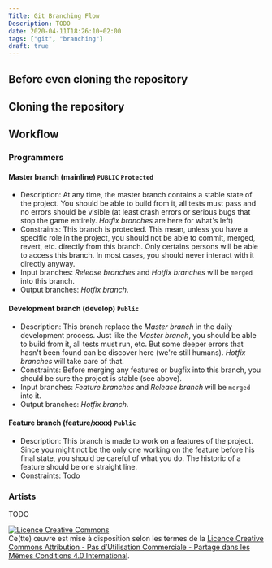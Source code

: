 ```yaml
---
Title: Git Branching Flow
Description: TODO
date: 2020-04-11T18:26:10+02:00
tags: ["git", "branching"]
draft: true
---
```


## Before even cloning the repository

## Cloning the repository

## Workflow
### Programmers
#### Master branch (mainline) `PUBLIC` `Protected`
- Description: At any time, the master branch contains a stable state of the project. 
You should be able to build from it, all tests must pass and no errors should be visible (at least crash errors or serious bugs that stop the game entirely. *Hotfix branches* are here for what's left)
- Constraints: This branch is protected. This mean, unless you have a specific role in the project, you should not be able to commit, merged, revert, etc. directly from this branch.
Only certains persons will be able to access this branch. In most cases, you should never interact with it directly anyway.
- Input branches: *Release branches* and *Hotfix branches* will be `merged` into this branch.
- Output branches: *Hotfix branch*.
#### **Development branch** (develop) `Public`
- Description: This branch replace the *Master branch* in the daily development process.
Just like the *Master branch*, you should be able to build from it, all tests must run, etc. 
But some deeper errors that hasn't been found can be discover here (we're still humans). *Hotfix branches* will take care of that.
- Constraints: Before merging any features or bugfix into this branch, you should be sure the project is stable (see above).
- Input branches: *Feature branches* and *Release branch* will be `merged` into it.
- Output branches: *Hotfix branch*.
#### **Feature branch** (feature/xxxx) `Public` 
- Description: This branch is made to work on a features of the project. Since you might not be the only one working on the feature before his final state, you should be careful of what you do. The historic of a feature should be one straight line.
- Constraints: Todo

### Artists
TODO

<a rel="license" href="http://creativecommons.org/licenses/by-nc-sa/4.0/"><img alt="Licence Creative Commons" style="border-width:0" src="https://i.creativecommons.org/l/by-nc-sa/4.0/88x31.png" /></a><br />Ce(tte) œuvre est mise à disposition selon les termes de la <a rel="license" href="http://creativecommons.org/licenses/by-nc-sa/4.0/">Licence Creative Commons Attribution - Pas d’Utilisation Commerciale - Partage dans les Mêmes Conditions 4.0 International</a>.
